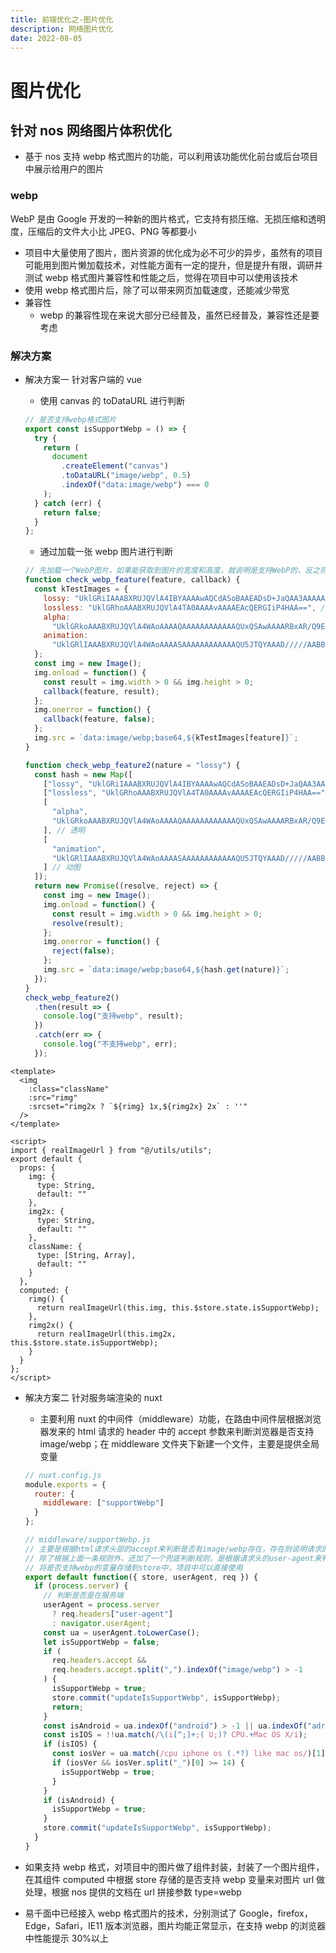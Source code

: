 ```yaml
---
title: 前端优化之-图片优化
description: 网络图片优化
date: 2022-08-05
---
```


# 图片优化

## 针对 nos 网络图片体积优化

- 基于 nos 支持 webp 格式图片的功能，可以利用该功能优化前台或后台项目中展示给用户的图片

### webp

WebP 是由 Google 开发的一种新的图片格式，它支持有损压缩、无损压缩和透明度，压缩后的文件大小比 JPEG、PNG 等都要小

- 项目中大量使用了图片，图片资源的优化成为必不可少的异步，虽然有的项目可能用到图片懒加载技术，对性能方面有一定的提升，但是提升有限，调研并测试 webp 格式图片兼容性和性能之后，觉得在项目中可以使用该技术
- 使用 webp 格式图片后，除了可以带来网页加载速度，还能减少带宽
- 兼容性
  - webp 的兼容性现在来说大部分已经普及，虽然已经普及，兼容性还是要考虑

### 解决方案

- 解决方案一 针对客户端的 vue

  - 使用 canvas 的 toDataURL 进行判断

  ```javascript
  // 是否支持webp格式图片
  export const isSupportWebp = () => {
    try {
      return (
        document
          .createElement("canvas")
          .toDataURL("image/webp", 0.5)
          .indexOf("data:image/webp") === 0
      );
    } catch (err) {
      return false;
    }
  };
  ```

  - 通过加载一张 webp 图片进行判断

  ```javascript
  // 先加载一个WebP图片，如果能获取到图片的宽度和高度，就说明是支持WebP的，反之则不支持
  function check_webp_feature(feature, callback) {
    const kTestImages = {
      lossy: "UklGRiIAAABXRUJQVlA4IBYAAAAwAQCdASoBAAEADsD+JaQAA3AAAAAA", // 有损
      lossless: "UklGRhoAAABXRUJQVlA4TA0AAAAvAAAAEAcQERGIiP4HAA==", // 无损
      alpha:
        "UklGRkoAAABXRUJQVlA4WAoAAAAQAAAAAAAAAAAAQUxQSAwAAAARBxAR/Q9ERP8DAABWUDggGAAAABQBAJ0BKgEAAQAAAP4AAA3AAP7mtQAAAA==", // 透明
      animation:
        "UklGRlIAAABXRUJQVlA4WAoAAAASAAAAAAAAAAAAQU5JTQYAAAD/////AABBTk1GJgAAAAAAAAAAAAAAAAAAAGQAAABWUDhMDQAAAC8AAAAQBxAREYiI/gcA" // 动图
    };
    const img = new Image();
    img.onload = function() {
      const result = img.width > 0 && img.height > 0;
      callback(feature, result);
    };
    img.onerror = function() {
      callback(feature, false);
    };
    img.src = `data:image/webp;base64,${kTestImages[feature]}`;
  }

  function check_webp_feature2(nature = "lossy") {
    const hash = new Map([
      ["lossy", "UklGRiIAAABXRUJQVlA4IBYAAAAwAQCdASoBAAEADsD+JaQAA3AAAAAA"], // 有损
      ["lossless", "UklGRhoAAABXRUJQVlA4TA0AAAAvAAAAEAcQERGIiP4HAA=="], // 无损
      [
        "alpha",
        "UklGRkoAAABXRUJQVlA4WAoAAAAQAAAAAAAAAAAAQUxQSAwAAAARBxAR/Q9ERP8DAABWUDggGAAAABQBAJ0BKgEAAQAAAP4AAA3AAP7mtQAAAA=="
      ], // 透明
      [
        "animation",
        "UklGRlIAAABXRUJQVlA4WAoAAAASAAAAAAAAAAAAQU5JTQYAAAD/////AABBTk1GJgAAAAAAAAAAAAAAAAAAAGQAAABWUDhMDQAAAC8AAAAQBxAREYiI/gcA"
      ] // 动图
    ]);
    return new Promise((resolve, reject) => {
      const img = new Image();
      img.onload = function() {
        const result = img.width > 0 && img.height > 0;
        resolve(result);
      };
      img.onerror = function() {
        reject(false);
      };
      img.src = `data:image/webp;base64,${hash.get(nature)}`;
    });
  }
  check_webp_feature2()
    .then(result => {
      console.log("支持webp", result);
    })
    .catch(err => {
      console.log("不支持webp", err);
    });
  ```

```vue
<template>
  <img
    :class="className"
    :src="rimg"
    :srcset="rimg2x ? `${rimg} 1x,${rimg2x} 2x` : ''"
  />
</template>

<script>
import { realImageUrl } from "@/utils/utils";
export default {
  props: {
    img: {
      type: String,
      default: ""
    },
    img2x: {
      type: String,
      default: ""
    },
    className: {
      type: [String, Array],
      default: ""
    }
  },
  computed: {
    rimg() {
      return realImageUrl(this.img, this.$store.state.isSupportWebp);
    },
    rimg2x() {
      return realImageUrl(this.img2x, this.$store.state.isSupportWebp);
    }
  }
};
</script>
```

- 解决方案二 针对服务端渲染的 nuxt

  - 主要利用 nuxt 的中间件（middleware）功能，在路由中间件层根据浏览器发来的 html 请求的 header 中的 accept 参数来判断浏览器是否支持 image/webp；在 middleware 文件夹下新建一个文件，主要是提供全局变量

  ```js
  // nuxt.config.js
  module.exports = {
    router: {
      middleware: ["supportWebp"]
    }
  };
  ```

  ```js
  // middleware/supportWebp.js
  // 主要是根据html请求头部的accept来判断是否有image/webp存在，存在则说明请求的浏览器支持webp格式图片
  // 除了根据上面一条规则外，还加了一个兜底判断规则，是根据请求头的user-agent来判断是什么机型，这块主要是对ios14以下的版本做了判断，主要是根据mdn上各大浏览器对webp的支持版本
  // 将是否支持webp的变量存储到store中，项目中可以直接使用
  export default function({ store, userAgent, req }) {
    if (process.server) {
      // 判断是否是在服务端
      userAgent = process.server
        ? req.headers["user-agent"]
        : navigator.userAgent;
      const ua = userAgent.toLowerCase();
      let isSupportWebp = false;
      if (
        req.headers.accept &&
        req.headers.accept.split(",").indexOf("image/webp") > -1
      ) {
        isSupportWebp = true;
        store.commit("updateIsSupportWebp", isSupportWebp);
        return;
      }
      const isAndroid = ua.indexOf("android") > -1 || ua.indexOf("adr") > -1;
      const isIOS = !!ua.match(/\(i[^;]+;( U;)? CPU.+Mac OS X/i);
      if (isIOS) {
        const iosVer = ua.match(/cpu iphone os (.*?) like mac os/)[1];
        if (iosVer && iosVer.split("_")[0] >= 14) {
          isSupportWebp = true;
        }
      }
      if (isAndroid) {
        isSupportWebp = true;
      }
      store.commit("updateIsSupportWebp", isSupportWebp);
    }
  }
  ```

- 如果支持 webp 格式，对项目中的图片做了组件封装，封装了一个图片组件，在其组件 computed 中根据 store 存储的是否支持 webp 变量来对图片 url 做处理，根据 nos 提供的文档在 url 拼接参数 type=webp
- 易千面中已经接入 webp 格式图片的技术，分别测试了 Google，firefox，Edge，Safari，IE11 版本浏览器，图片均能正常显示，在支持 webp 的浏览器中性能提示 30%以上
